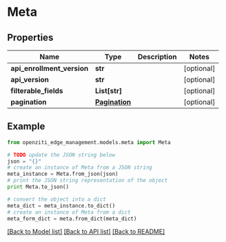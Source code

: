 # Meta


## Properties
Name | Type | Description | Notes
------------ | ------------- | ------------- | -------------
**api_enrollment_version** | **str** |  | [optional] 
**api_version** | **str** |  | [optional] 
**filterable_fields** | **List[str]** |  | [optional] 
**pagination** | [**Pagination**](Pagination.md) |  | [optional] 

## Example

```python
from openziti_edge_management.models.meta import Meta

# TODO update the JSON string below
json = "{}"
# create an instance of Meta from a JSON string
meta_instance = Meta.from_json(json)
# print the JSON string representation of the object
print Meta.to_json()

# convert the object into a dict
meta_dict = meta_instance.to_dict()
# create an instance of Meta from a dict
meta_form_dict = meta.from_dict(meta_dict)
```
[[Back to Model list]](../README.md#documentation-for-models) [[Back to API list]](../README.md#documentation-for-api-endpoints) [[Back to README]](../README.md)


